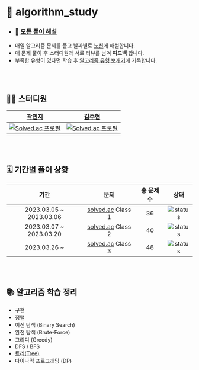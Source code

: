 # 🫧 algorithm_study

- ### 📁 [모든 풀이 해설](https://maddening-shelf-99c.notion.site/00d4fae98a14456fb33aed27e073737b?v=064e34fc1a1c44679a1f16155668adb7)
- 매일 알고리즘 문제를 풀고 날짜별로 [노션](https://maddening-shelf-99c.notion.site/aba9f8bf2a7f41d0b9b86d4c1ea905a4)에 해설합니다.
- 매 문제 풀이 후 스터디원과 서로 리뷰를 남겨 **피드백** 합니다.
- 부족한 유형이 있다면 학습 후 [알고리즘 유형 뽀개기](https://maddening-shelf-99c.notion.site/fef01af379f74ff38dbcf6384ac54458?v=16fb17c560154032938b42236ca7406f)에 기록합니다.

<br/>
<br/>

## 🧑‍💻 스터디원

|                                    [곽민지](https://github.com/minji-gwak)                                    |                                    [김주현](https://github.com/sangpok)                                     |
| :-----------------------------------------------------------------------------------------------------------: | :---------------------------------------------------------------------------------------------------------: |
| [![Solved.ac 프로필](http://mazassumnida.wtf/api/v2/generate_badge?boj=mini0006)](https://solved.ac/mini0006) | [![Solved.ac 프로필](http://mazassumnida.wtf/api/v2/generate_badge?boj=sangpok)](https://solved.ac/sangpok) |

<br/>
<br/>

## 🗓️ 기간별 풀이 상황

|          기간           |                     문제                     | 총 문제 수 |                         상태                         |
| :---------------------: | :------------------------------------------: | :--------: | :--------------------------------------------------: |
| 2023.03.05 ~ 2023.03.06 | [solved.ac](https://solved.ac/class) Class 1 |     36     | ![status](https://img.shields.io/badge/-완료-0885CC) |
| 2023.03.07 ~ 2023.03.20 | [solved.ac](https://solved.ac/class) Class 2 |     40     | ![status](https://img.shields.io/badge/-완료-0885CC) |
|      2023.03.26 ~       | [solved.ac](https://solved.ac/class) Class 3 |     48     | ![status](https://img.shields.io/badge/-진행-31AE0F) |

<br/>
<br/>

## 📚 알고리즘 학습 정리

- 구현
- 정렬
- 이진 탐색 (Binary Search)
- 완전 탐색 (Brute-Force)
- 그리디 (Greedy)
- DFS / BFS
- [트리(Tree)](https://maddening-shelf-99c.notion.site/Tree-270efa4c5d604946ac81804befb2718e)
- 다이나믹 프로그래밍 (DP)
